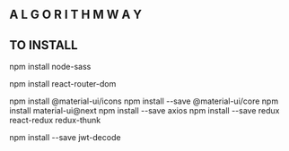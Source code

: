 ## A L G O R I T H M  W A Y

## TO INSTALL

npm install node-sass

npm install react-router-dom

npm install @material-ui/icons
npm install --save @material-ui/core
npm install material-ui@next
npm install --save axios
npm install --save redux react-redux redux-thunk  

npm install --save jwt-decode